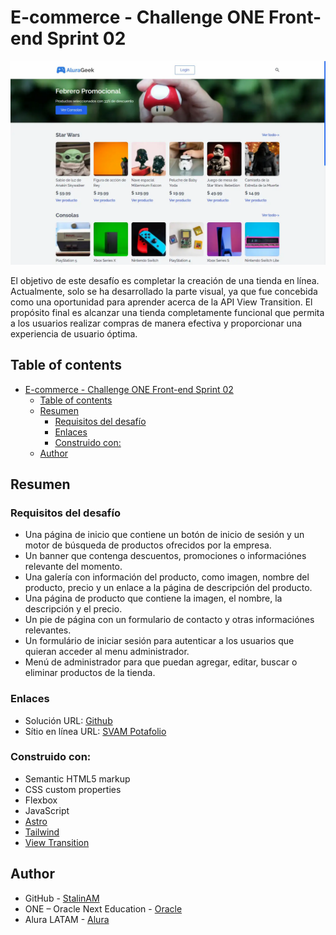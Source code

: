 # E-commerce - Challenge ONE Front-end Sprint 02

![](./public/alura-geek.webp)

El objetivo de este desafío es completar la creación de una tienda en línea. Actualmente, solo se ha desarrollado la parte visual, ya que fue concebida como una oportunidad para aprender acerca de la API View Transition. El propósito final es alcanzar una tienda completamente funcional que permita a los usuarios realizar compras de manera efectiva y proporcionar una experiencia de usuario óptima.
## Table of contents

- [E-commerce - Challenge ONE Front-end Sprint 02](#e-commerce---challenge-one-front-end-sprint-02)
  - [Table of contents](#table-of-contents)
  - [Resumen](#resumen)
    - [Requisitos del desafío](#requisitos-del-desafío)
    - [Enlaces](#enlaces)
    - [Construido con:](#construido-con)
  - [Author](#author)

## Resumen

### Requisitos del desafío

- Una página de inicio que contiene un botón de inicio de sesión y un motor de búsqueda de productos ofrecidos por la empresa.
- Un banner que contenga descuentos, promociones o informaciónes relevante del momento.
- Una galería con información del producto, como imagen, nombre del producto, precio y un enlace a la página de descripción del producto.
- Una página de producto que contiene la imagen, el nombre, la descripción y el precio.
- Un pie de página con un formulario de contacto y otras informaciónes relevantes.
- Un formulário de iniciar sesión para autenticar a los usuarios que quieran acceder al menu administrador.
- Menú de administrador para que puedan agregar, editar, buscar o eliminar productos de la tienda.

### Enlaces

- Solución URL: [Github](https://github.com/StalinAM/alura-geek.git)
- Sítio en línea URL: [SVAM Potafolio](https://svam-alura.netlify.app/)

### Construido con:

- Semantic HTML5 markup
- CSS custom properties
- Flexbox
- JavaScript
- [Astro](https://astro.build/)
- [Tailwind](https://tailwindcss.com/)
- [View Transition](https://developer.mozilla.org/en-US/docs/Web/API/View_Transitions_API)

## Author

- GitHub - [StalinAM](https://github.com/StalinAM)
- ONE – Oracle Next Education - [Oracle](https://www.oracle.com/lad/education/oracle-next-education/)
- Alura LATAM - [Alura](https://www.aluracursos.com/)